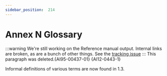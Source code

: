 ```yaml
---
sidebar_position:  214
---
```


# Annex N Glossary

:::warning
We're still working on the Reference manual output.  Internal links are broken,
as are a bunch of other things.
See the [tracking issue](https://github.com/ada-lang-io/ada-lang-io/issues/20)
:::
This paragraph was deleted.{AI95-00437-01} {AI12-0443-1} 

Informal definitions of various terms are now found in 1.3. 

